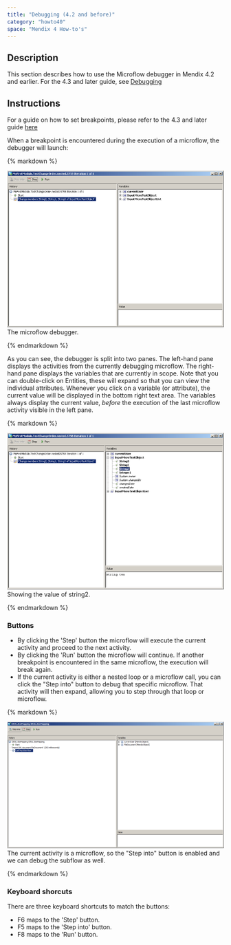 ```yaml
---
title: "Debugging (4.2 and before)"
category: "howto40"
space: "Mendix 4 How-to's"
---
```

## Description

This section describes how to use the Microflow debugger in Mendix 4.2 and earlier. For the 4.3 and later guide, see [Debugging](debugging)

## Instructions

For a guide on how to set breakpoints, please refer to the 4.3 and later guide [here](debugging)

When a breakpoint is encountered during the execution of a microflow, the debugger will launch:

<div class="alert alert-info">{% markdown %}

![](attachments/819203/917617.png)
The microflow debugger.

{% endmarkdown %}</div>

As you can see, the debugger is split into two panes. The left-hand pane displays the activities from the currently debugging microflow.
The right-hand pane displays the variables that are currently in scope. Note that you can double-click on Entities, these will expand so that you can view the individual attributes. Whenever you click on a variable (or attribute), the current value will be displayed in the bottom right text area.
The variables always display the current value, _before_ the execution of the last microflow activity visible in the left pane.

<div class="alert alert-info">{% markdown %}

![](attachments/819203/917616.png)
Showing the value of string2.

{% endmarkdown %}</div>

### Buttons

*   By clicking the 'Step' button the microflow will execute the current activity and proceed to the next activity.
*   By clicking the 'Run' button the microflow will continue. If another breakpoint is encountered in the same microflow, the execution will break again.
*   If the current activity is either a nested loop or a microflow call, you can click the "Step into" button to debug that specific microflow. That activity will then expand, allowing you to step through that loop or microflow.

<div class="alert alert-info">{% markdown %}

![](attachments/819203/917615.png)
The current activity is a microflow, so the "Step into" button is enabled and we can debug the subflow as well.

{% endmarkdown %}</div>

### Keyboard shorcuts

There are three keyboard shortcuts to match the buttons:

*   F6 maps to the 'Step' button.
*   F5 maps to the 'Step into' button.
*   F8 maps to the 'Run' button.